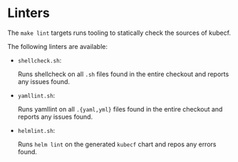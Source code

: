 # Linters

The `make lint` targets runs tooling to statically check the
sources of kubecf.

The following linters are available:

  - `shellcheck.sh`:

    Runs shellcheck on all `.sh` files found in the entire checkout
    and reports any issues found.

  - `yamllint.sh`:

    Runs yamllint on all `.{yaml,yml}` files found in the entire checkout
    and reports any issues found.

  - `helmlint.sh`:

    Runs `helm lint` on the generated `kubecf` chart and repos any errors found.
